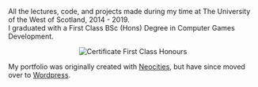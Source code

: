 All the lectures, code, and projects made during my time at The University of the West of Scotland, 2014 - 2019.\
I graduated with a First Class BSc \(Hons) Degree in Computer Games Development.
<p align="center">
  <img src="https://github.com/yuchingho/University/blob/master/Events/Certificate%20First%20Class%20Honours.png" alt="Certificate First Class Honours"/>
</p>

My portfolio was originally created with [Neocities](https://yuchingho.neocities.org), but have since moved over to [Wordpress](https://yuchingho.com).